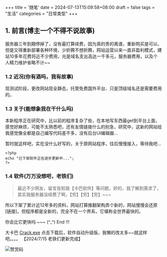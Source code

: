 +++
title = '随笔'
date = 2024-07-13T15:09:58+08:00
draft = false
tags = "生活"
categories = "日常类型"
+++


## 1. 前言(博主一个不得不说故事)
服务器三年到期停掉了，没有最打算续费，因为真的贵的离谱，重新购买是可以、但是又得重新部署各种环境，少折腾不想折腾，网站运营以来一直非盈利模式，建站10多年花费将近不少费用，光是域名支出高达一千多元，服务器费用，以及个人精力维护省略不计~~

### 1.2 近况(你有酒吗，我有故事)
现测试阶段，更改网站现全静态，托管免费国外平台、只是顶级域名还是需要费用的。

### 1.3 关于(能想象我在干什么吗)
本新程序正在研究中，比以前的程序复杂了些，在本地写东西最get到平台上面，感觉好麻烦，可能不太熟悉吧，还有友情链接什么的别急，研究中，这新的网站给我感觉像全都是自己编写代码差不多，没有后台UI编辑器...


暂时就这样吧，实在没什么好写的，关于原网站程序，往后慢慢接入，等待我吧...

```
<?php
echo "已下架软件正在逐步更新中...";
?>
```
###  1.4 软件(万万没想吧，老铁们)
>最近不少网友，留言告知我【卡巴软件】等问题，好的，我了解到需求了，其实我服务器没续费了啊，【穷】【穷】【穷】~~~

所以下架了累计近12年多的资料，网站打算推翻架构弄个新的，网站慢慢会还原[链接]，但程序都是全新的，完全不在一个界系，它堪称全世界最快的。

你会比它更快吗 ~~~  (^_^)  End !!!

大卡巴 [Crack.exe](https://cos.hkfx.net/attachment/1665302309_90148166.zip "卡巴注册器") 点击下载后，软件自动升级版，我懒的改太多~~就这样吧。。。。 【2024/7/15 老铁们更新完成】

![赞赏码](/img/16470417356358.jpg "【赞赏码】就是这么简单直接")
